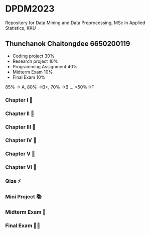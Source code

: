 # DPDM2023
Repository for Data Mining and Data Preprocessing, MSc in Applied Statistics, KKU

## Thunchanok Chaitongdee 6650200119

- Coding project                30%
- Research project              10%
- Programming Assignment        40%
- Midterm Exam                  10%
- Final Exam                    10%

85% -> A, 80% ->B+, 70% ->B ... <50%->F

### Chapter I 📕

### Chapter II 📗

### Chapter III 📘

### Chapter IV 📙

### Chapter V 📔

### Chapter VI 📓

### Qize ⚡️

### Mini Project 📚

### Midterm Exam 🫨

### Final Exam 😵‍💫

